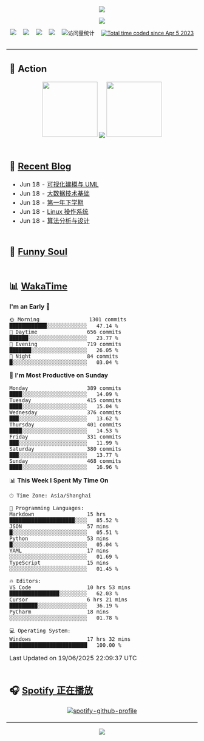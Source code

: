 <div align="center">

<img src="https://capsule-render.vercel.app/api?type=waving&color=timeGradient&height=300&&section=header&text=HI%20THERE!&fontSize=90&fontAlign=50&fontAlignY=30&desc=I%E2%80%99m%20@LI%20SIR%20%F0%9F%91%8B&descAlign=50&descSize=30&descAlignY=60&animation=twinkling" />

<div align="center">

  <!-- knock code pictures 敲代码的图片 -->
  <img order-radius="100px" src="https://img.lisir.me/image/my/001.gif"><br>

  <!-- profile logo 个人资料徽标 -->
  <div align="center">
    <a href="https://lisir.me/" title="点击跳转"><img src="https://img.shields.io/badge/Blog-%E4%B8%AA%E4%BA%BA%E5%8D%9A%E5%AE%A2-red"></a>&emsp;
    <a href="https://photo.lisir.me/" title="点击跳转"><img src="https://img.shields.io/badge/Photo-%E6%97%B6%E5%85%89%E7%9B%B8%E5%86%8C-blue"></a>&emsp;
    <a href="https://cloud.lisir.me/" title="点击跳转"><img src="https://img.shields.io/badge/Cloud%20Disk-%E6%88%91%E7%9A%84%E4%BA%91%E7%9B%98-green"></a>&emsp;
    <a href="https://nz.lisir.me/" title="点击跳转"><img src="https://img.shields.io/badge/%E5%93%AA%E5%90%92-%E7%9B%91%E6%8E%A7%E9%9D%A2%E6%9D%BF-blueviolet"></a>&emsp;
    <!-- visitor -->
    <img src="https://komarev.com/ghpvc/?username=wkwbk&label=Views&color=orange&style=flat" alt="访问量统计" />&emsp;
    <a href="https://wakatime.com/@2237354f-824a-4472-ae76-c1eca96c8908"><img src="https://wakatime.com/badge/user/2237354f-824a-4472-ae76-c1eca96c8908.svg" alt="Total time coded since Apr 5 2023" /></a>
  </div>

</div>

<br>

<div align="center">

<table>

<tr><td>

## 🚀 Action

<!-- github-readme-streak-stats 连续提交代码天数记录 -->
<div align="center">
  <img width="145" src="https://img.lisir.me/image/my/002.png">
  <img align="center" src="https://github-readme-stats.vercel.app/api?username=wkwbk&show_icons=true&theme=transparent">
  <img width="145" src="https://img.lisir.me/image/my/001.png">
</div>

<br>

</td></tr>

<tr><td>

<!-- 近期博客 -->
## 📃 [Recent Blog](https://lisir.me/)

<!-- feed start -->
- Jun 18 - [可视化建模与 UML](https://lisir.me/Exam/XASYU/Second/2025-06-24/00.可视化建模与-UML)
- Jun 18 - [大数据技术基础](https://lisir.me/Exam/XASYU/Second/2025-06-27/00.大数据技术基础)
- Jun 18 - [第一年下学期](https://lisir.me/Exam/XASYU/Second/)
- Jun 18 - [Linux 操作系统](https://lisir.me/Exam/XASYU/Second/2025-06-24/01.Linux-操作系统)
- Jun 18 - [算法分析与设计](https://lisir.me/Exam/XASYU/Second/2025-06-25/00.算法分析与设计)
<!-- feed end -->

</td></tr>

<tr><td>

<!-- 豆瓣 -->
## 🤾 [Funny Soul](https://movie.douban.com/people/li778057151)

<!-- START_SECTION:douban -->

<!-- END_SECTION:douban -->

</td></tr>

<tr><td>

<!-- wakatime 统计 -->
## 📊 [WakaTime](https://wakatime.com/@wkwbk)

<!--START_SECTION:waka-->
**I'm an Early 🐤** 

```text
🌞 Morning                1301 commits        ████████████░░░░░░░░░░░░░   47.14 % 
🌆 Daytime                656 commits         ██████░░░░░░░░░░░░░░░░░░░   23.77 % 
🌃 Evening                719 commits         ███████░░░░░░░░░░░░░░░░░░   26.05 % 
🌙 Night                  84 commits          █░░░░░░░░░░░░░░░░░░░░░░░░   03.04 % 
```
📅 **I'm Most Productive on Sunday** 

```text
Monday                   389 commits         ████░░░░░░░░░░░░░░░░░░░░░   14.09 % 
Tuesday                  415 commits         ████░░░░░░░░░░░░░░░░░░░░░   15.04 % 
Wednesday                376 commits         ███░░░░░░░░░░░░░░░░░░░░░░   13.62 % 
Thursday                 401 commits         ████░░░░░░░░░░░░░░░░░░░░░   14.53 % 
Friday                   331 commits         ███░░░░░░░░░░░░░░░░░░░░░░   11.99 % 
Saturday                 380 commits         ███░░░░░░░░░░░░░░░░░░░░░░   13.77 % 
Sunday                   468 commits         ████░░░░░░░░░░░░░░░░░░░░░   16.96 % 
```


📊 **This Week I Spent My Time On** 

```text
🕑︎ Time Zone: Asia/Shanghai

💬 Programming Languages: 
Markdown                 15 hrs              █████████████████████░░░░   85.52 % 
JSON                     57 mins             █░░░░░░░░░░░░░░░░░░░░░░░░   05.51 % 
Python                   53 mins             █░░░░░░░░░░░░░░░░░░░░░░░░   05.04 % 
YAML                     17 mins             ░░░░░░░░░░░░░░░░░░░░░░░░░   01.69 % 
TypeScript               15 mins             ░░░░░░░░░░░░░░░░░░░░░░░░░   01.45 % 

🔥 Editors: 
VS Code                  10 hrs 53 mins      ████████████████░░░░░░░░░   62.03 % 
Cursor                   6 hrs 21 mins       █████████░░░░░░░░░░░░░░░░   36.19 % 
PyCharm                  18 mins             ░░░░░░░░░░░░░░░░░░░░░░░░░   01.78 % 

💻 Operating System: 
Windows                  17 hrs 32 mins      █████████████████████████   100.00 % 
```


 Last Updated on 19/06/2025 22:09:37 UTC
<!--END_SECTION:waka-->

</td></tr>

<tr><td>

## 🎧 [Spotify 正在播放](https://open.spotify.com/user/31s4ftvnfnus65uynvxmxu7rkfom)

<div align="center">

  [![spotify-github-profile](https://spotify-github-profile.kittinanx.com/api/view?uid=31s4ftvnfnus65uynvxmxu7rkfom&cover_image=true&theme=default&show_offline=true&background_color=121212&interchange=true&bar_color_cover=true)](https://spotify-github-profile.kittinanx.com/api/view?uid=31s4ftvnfnus65uynvxmxu7rkfom&redirect=true)

</div>

</td></tr>

</table>

</div>

<img src="https://capsule-render.vercel.app/api?type=waving&color=timeGradient&height=300&&section=footer&text=THE%20END!&fontSize=90&fontAlign=50&fontAlignY=70&desc=Hope%20your%20program%20is%20bug-free!&descAlign=50&descSize=30&descAlignY=40&animation=twinkling" />

</div>
